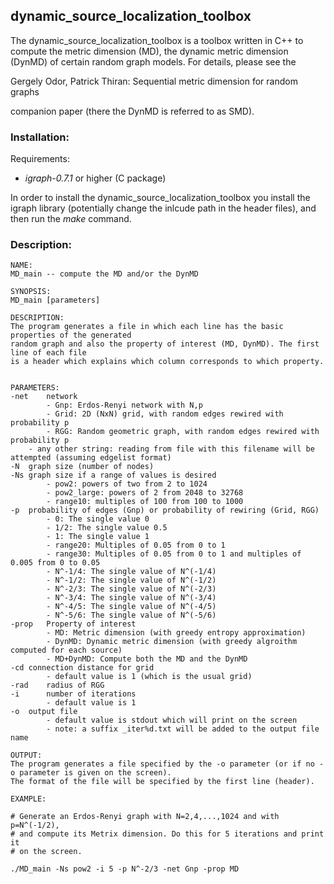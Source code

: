## dynamic_source_localization_toolbox

The dynamic_source_localization_toolbox is a toolbox written in C++ to compute
the metric dimension (MD), the dynamic metric dimension (DynMD) of certain random graph models.
For details, please see the 

Gergely Odor, Patrick Thiran: Sequential metric dimension for random graphs

companion paper (there the DynMD is referred to as SMD).

### Installation:

Requirements:
- *igraph-0.7.1* or higher (C package)

In order to install the dynamic_source_localization_toolbox you install the igraph library
(potentially change the inlcude path in the header files), and then run the *make* command.
### Description:

```
NAME: 
MD_main -- compute the MD and/or the DynMD

SYNOPSIS: 
MD_main [parameters]  

DESCRIPTION:
The program generates a file in which each line has the basic properties of the generated
random graph and also the property of interest (MD, DynMD). The first line of each file
is a header which explains which column corresponds to which property.


PARAMETERS:
-net    network
        - Gnp: Erdos-Renyi network with N,p
        - Grid: 2D (NxN) grid, with random edges rewired with probability p
        - RGG: Random geometric graph, with random edges rewired with probability p
	- any other string: reading from file with this filename will be attempted (assuming edgelist format)
-N	graph size (number of nodes)
-Ns	graph size if a range of values is desired
        - pow2: powers of two from 2 to 1024
        - pow2_large: powers of 2 from 2048 to 32768
        - range10: multiples of 100 from 100 to 1000
-p	probability of edges (Gnp) or probability of rewiring (Grid, RGG)
        - 0: The single value 0
        - 1/2: The single value 0.5
        - 1: The single value 1
        - range20: Multiples of 0.05 from 0 to 1
        - range30: Multiples of 0.05 from 0 to 1 and multiples of 0.005 from 0 to 0.05
        - N^-1/4: The single value of N^(-1/4)
        - N^-1/2: The single value of N^(-1/2)
        - N^-2/3: The single value of N^(-2/3)
        - N^-3/4: The single value of N^(-3/4)
        - N^-4/5: The single value of N^(-4/5)
        - N^-5/6: The single value of N^(-5/6)
-prop   Property of interest
        - MD: Metric dimension (with greedy entropy approximation)
        - DynMD: Dynamic metric dimension (with greedy algroithm computed for each source)
        - MD+DynMD: Compute both the MD and the DynMD
-cd	connection distance for grid
        - default value is 1 (which is the usual grid)
-rad    radius of RGG
-i      number of iterations
        - default value is 1 
-o	output file
        - default value is stdout which will print on the screen
        - note: a suffix _iter%d.txt will be added to the output file name

OUTPUT:
The program generates a file specified by the -o parameter (or if no -o parameter is given on the screen).
The format of the file will be specified by the first line (header).

EXAMPLE:

# Generate an Erdos-Renyi graph with N=2,4,...,1024 and with p=N^(-1/2),
# and compute its Metrix dimension. Do this for 5 iterations and print it
# on the screen.

./MD_main -Ns pow2 -i 5 -p N^-2/3 -net Gnp -prop MD
```

